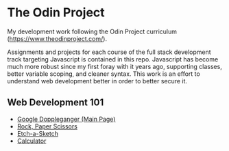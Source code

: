 # The Odin Project

My development work following the Odin Project curriculum (https://www.theodinproject.com/).

Assignments and projects for each course of the full stack development track targeting Javascript is contained in this repo. Javascript has become much more robust since my first foray with it years ago, supporting classes, better variable scoping, and cleaner syntax. This work is an effort to understand web development better in order to better secure it.

## Web Development 101

- [Google Doppleganger \(Main Page\)](https://dis0ps.github.io/odin_project/web_development_101/google_doppleganger/google.html)
- [Rock, Paper Scissors](https://dis0ps.github.io/odin_project/web_development_101/rock_paper_scissors/)
- [Etch-a-Sketch](https://dis0ps.github.io/odin_project/web_development_101/etch-a-sketch/)
- [Calculator](https://dis0ps.github.io/odin_project/web_development_101/calculator/)
